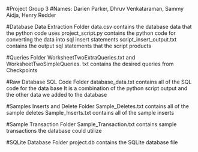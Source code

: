 #Project Group 3
#Names: Darien Parker, Dhruv Venkataraman, Sammy Aidja, Henry Redder

#Database Data Extraction Folder
data.csv contains the database data that the python code uses
project_script.py contains the python code for  converting the data into sql insert statements
script_insert_output.txt contains the output sql statements that the script products

#Queries Folder
WorksheetTwoExtraQueries.txt and WorksheetTwoSimpleQueries. txt contains the desired queries from Checkpoints

#Raw Database SQL Code Folder
database_data.txt contains all of the SQL code for the data base 
It is a combination of the python script output and the other data we added to the database

#Samples Inserts and Delete Folder
Sample_Deletes.txt contains all of the sample deletes
Sample_Inserts.txt contains all of the sample inserts

#Sample Transaction Folder
Sample_Transaction.txt contains sample transactions the database could utilize

#SQLite Database Folder
project.db contains the SQLite database file 

